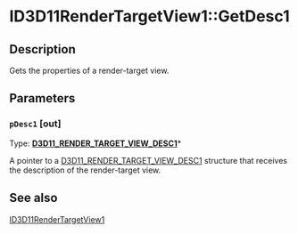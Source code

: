 # ID3D11RenderTargetView1::GetDesc1

## Description

Gets the properties of a render-target view.

## Parameters

### `pDesc1` [out]

Type: **[D3D11_RENDER_TARGET_VIEW_DESC1](https://learn.microsoft.com/windows/win32/api/d3d11_3/ns-d3d11_3-d3d11_render_target_view_desc1)***

A pointer to a [D3D11_RENDER_TARGET_VIEW_DESC1](https://learn.microsoft.com/windows/win32/api/d3d11_3/ns-d3d11_3-d3d11_render_target_view_desc1) structure that receives the description of the render-target view.

## See also

[ID3D11RenderTargetView1](https://learn.microsoft.com/windows/desktop/api/d3d11_3/nn-d3d11_3-id3d11rendertargetview1)